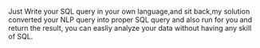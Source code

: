 Just Write your SQL query in your own language,and sit back,my solution converted your NLP query into proper SQL query and also run for you and return the result, you can easliy analyze your data without having any skill of SQL.
